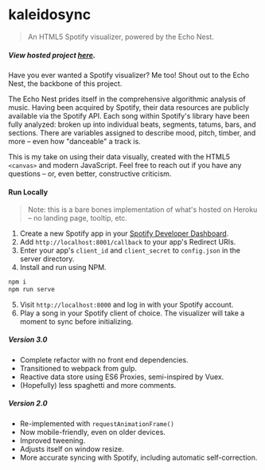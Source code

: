 # kaleidosync

> An HTML5 Spotify visualizer, powered by the Echo Nest.

##### View hosted project [here](https://kaleidosync.herokuapp.com/).

Have you ever wanted a Spotify visualizer? Me too! Shout out to the Echo Nest, the backbone of this project.

The Echo Nest prides itself in the comprehensive algorithmic analysis of music. Having been acquired by Spotify, their data resources are publicly available via the Spotify API. Each song within Spotify's library have been fully analyzed: broken up into individual beats, segments, tatums, bars, and sections. There are variables assigned to describe mood, pitch, timber, and more – even how "danceable" a track is.

This is my take on using their data visually, created with the HTML5 `<canvas>` and modern JavaScript. Feel free to reach out if you have any questions – or, even better, constructive criticism.

#### Run Locally

> Note: this is a bare bones implementation of what's hosted on Heroku – no landing page, tooltip, etc. 

1) Create a new Spotify app in your [Spotify Developer Dashboard](https://developer.spotify.com/dashboard/).
2) Add `http://localhost:8001/callback` to your app's Redirect URIs.
2) Enter your app's `client_id` and `client_secret` to `config.json` in the server directory.
3) Install and run using NPM.

```bash
npm i
npm run serve
```

5) Visit `http://localhost:8000` and log in with your Spotify account. 
6) Play a song in your Spotify client of choice. The visualizer will take a moment to sync before initializing.

##### Version 3.0

* Complete refactor with no front end dependencies.
* Transitioned to webpack from gulp. 
* Reactive data store using ES6 Proxies, semi-inspired by Vuex.
* (Hopefully) less spaghetti and more comments. 

##### Version 2.0

* Re-implemented with `requestAnimationFrame()` 
* Now mobile-friendly, even on older devices.
* Improved tweening.
* Adjusts itself on window resize.
* More accurate syncing with Spotify, including automatic self-correction.